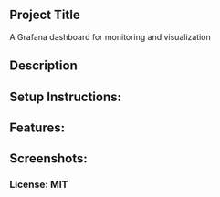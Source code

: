 ## Project Title 
A Grafana dashboard for monitoring and visualization 

## Description

## Setup Instructions:

## Features:

## Screenshots:

### License: MIT

